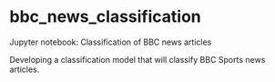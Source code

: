 # bbc_news_classification
 Jupyter notebook: Classification of BBC news articles

 Developing a classification model that will classify BBC Sports news articles. 
 

